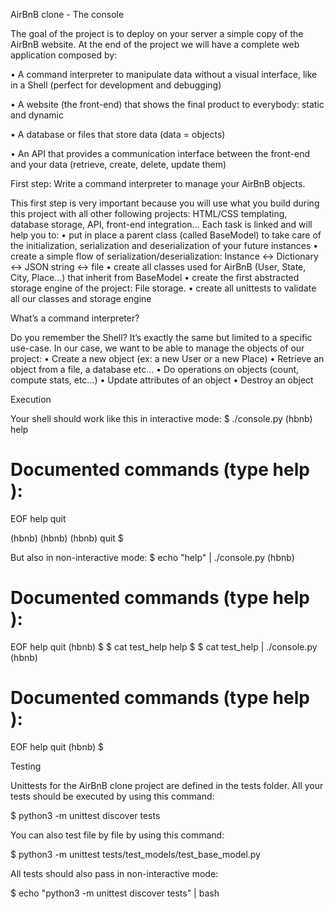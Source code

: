 AirBnB clone - The console

The goal of the project is to deploy on your server a simple copy of the AirBnB website.
At the end of the project we will have a complete web application composed by:

•	A command interpreter to manipulate data without a visual interface, like in a Shell (perfect for development and debugging)

•	A website (the front-end) that shows the final product to everybody: static and dynamic

•	A database or files that store data (data = objects)

•	An API that provides a communication interface between the front-end and your data (retrieve, create, delete, update them)

First step: Write a command interpreter to manage your AirBnB objects.

This first step is very important because you will use what you build during this project with all other following projects: HTML/CSS templating, database storage, API, front-end integration…
Each task is linked and will help you to:
•	put in place a parent class (called BaseModel) to take care of the initialization, serialization and deserialization of your future instances
•	create a simple flow of serialization/deserialization: Instance <-> Dictionary <-> JSON string <-> file
•	create all classes used for AirBnB (User, State, City, Place…) that inherit from BaseModel
•	create the first abstracted storage engine of the project: File storage.
•	create all unittests to validate all our classes and storage engine

What’s a command interpreter?

Do you remember the Shell? It’s exactly the same but limited to a specific use-case. In our case, we want to be able to manage the objects of our project:
•	Create a new object (ex: a new User or a new Place)
•	Retrieve an object from a file, a database etc…
•	Do operations on objects (count, compute stats, etc…)
•	Update attributes of an object
•	Destroy an object

Execution

Your shell should work like this in interactive mode:
$ ./console.py
(hbnb) help

Documented commands (type help <topic>):
========================================
EOF  help  quit

(hbnb) 
(hbnb) 
(hbnb) quit
$

But also in non-interactive mode:
$ echo "help" | ./console.py
(hbnb)

Documented commands (type help <topic>):
========================================
EOF  help  quit
(hbnb) 
$
$ cat test_help
help
$
$ cat test_help | ./console.py
(hbnb)

Documented commands (type help <topic>):
========================================
EOF  help  quit
(hbnb) 
$

Testing

Unittests for the AirBnB clone  project are defined in the tests folder.
All your tests should be executed by using this command:

$ python3 -m unittest discover tests

You can also test file by file by using this command:

$ python3 -m unittest tests/test_models/test_base_model.py

All tests should also pass in non-interactive mode:

$ echo "python3 -m unittest discover tests" | bash

